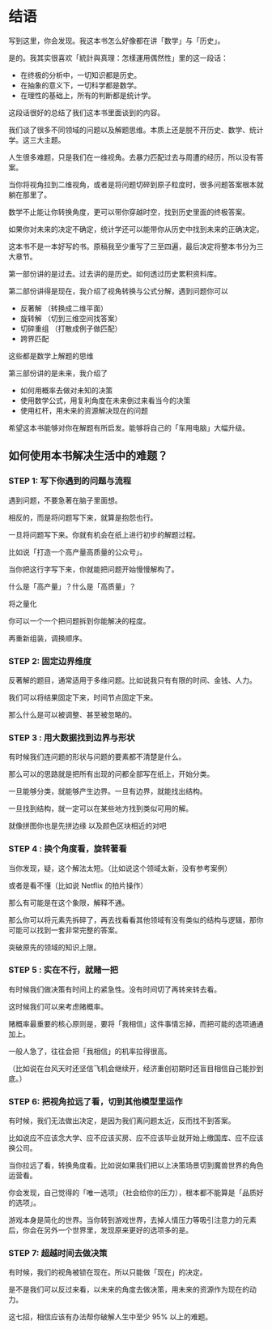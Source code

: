 # 结语

写到这里，你会发现。我这本书怎么好像都在讲「数学」与「历史」。

是的。我其实很喜欢「統計與真理：怎樣運用偶然性」里的这一段话：

* 在终极的分析中，一切知识都是历史。
* 在抽象的意义下，一切科学都是数学。
* 在理性的基础上，所有的判断都是统计学。

这段话很好的总结了我们这本书里面谈到的内容。

我们谈了很多不同领域的问题以及解题思维。本质上还是脱不开历史、数学、统计学。这三大主题。

人生很多难题，只是我们在一维视角。去暴力匹配过去与周遭的经历，所以没有答案。

当你将视角拉到二维视角，或者是将问题切碎到原子粒度时，很多问题答案根本就躺在那里了。

数学不止能让你转换角度，更可以带你穿越时空，找到历史里面的终极答案。

如果你对未来的决定不确定，统计学还可以能带你从历史中找到未来的正确决定。

这本书不是一本好写的书。原稿我至少重写了三至四遍，最后决定将整本书分为三大章节。

第一部份讲的是过去。过去讲的是历史。如何透过历史累积资料库。

第二部份讲得是现在，我介绍了视角转换与公式分解，遇到问题你可以

* 反著解 （转换成二维平面）
* 旋转解 （切到三维空间找答案）
* 切碎重组 （打散成例子做匹配）
* 跨界匹配

这些都是数学上解题的思维

第三部份讲的是未来，我介绍了

* 如何用概率去做对未知的决策
* 使用数学公式，用复利角度在未来倒过来看当今的决策
* 使用杠杆，用未来的资源解决现在的问题

希望这本书能够对你在解题有所启发。能够将自己的「车用电脑」大幅升级。

## 如何使用本书解决生活中的难题？

### STEP 1: 写下你遇到的问题与流程

遇到问题，不要急著在脑子里面想。

相反的，而是将问题写下来，就算是抱怨也行。

一旦将问题写下来。你就有机会在纸上进行初步的解题过程。

比如说「打造一个高产量高质量的公众号」。

当你把这行字写下来，你就能把问题开始慢慢解构了。

什么是「高产量」？什么是「高质量」？

将之量化

你可以一个一个把问题拆到你能解决的程度。

再重新组装，调换顺序。

### STEP 2: 固定边界维度

反著解的题目，通常适用于多维问题。比如说我只有有限的时间、金钱、人力。

我们可以将结果固定下来，时间节点固定下来。

那么什么是可以被调整、甚至被忽略的。

### STEP 3 : 用大数据找到边界与形状

有时候我们连问题的形状与问题的要素都不清楚是什么。

那么可以的思路就是把所有出现的问都全部写在纸上，开始分类。

一旦能够分类，就能够产生边界。一旦有边界，就能找出结构。

一旦找到结构，就一定可以在某些地方找到类似可用的解。

就像拼图你也是先拼边缘 以及颜色区块相近的对吧

### STEP 4 : 换个角度看，旋转著看

当你发现，疑，这个解法太短。（比如说这个领域太新，没有参考案例）

或者是看不懂（比如说 Netflix 的拍片操作）

那么有可能是在这个象限，解释不通。

那么你可以将元素先拆碎了，再去找看看其他领域有没有类似的结构与逻辑，那你可能可以找到一套非常完整的答案。

突破原先的领域的知识上限。

### STEP 5 : 实在不行，就赌一把

有时候我们做决策有时间上的紧急性。没有时间切了再转来转去看。

这时候我们可以来考虑赌概率。

赌概率最重要的核心原则是，要将「我相信」这件事情忘掉，而把可能的选项通通加上。

一般人急了，往往会把「我相信」的机率拉得很高。

（比如说在台风天时还坚信飞机会继续开，经济重创初期时还盲目相信自己能抄到底。）

### STEP 6: 把视角拉远了看，切到其他模型里运作

有时候，我们无法做出决定，是因为我们离问题太近，反而找不到答案。

比如说应不应该念大学、应不应该买房、应不应该毕业就开始上缴国库、应不应该换公司。

当你拉远了看，转换角度看。比如说如果我们把以上决策场景切到魔兽世界的角色运营看。

你会发现，自己觉得的「唯一选项」（社会给你的压力），根本都不能算是「品质好的选项」。

游戏本身是简化的世界。当你转到游戏世界，去掉人情压力等吸引注意力的元素后，你会在另外一个世界里，发现原来更好的选项多的是。

### STEP 7: 超越时间去做决策

有时候，我们的视角被锁在现在。所以只能做「现在」的决定。

是不是我们可以反过来看，以未来的角度去做决策，用未来的资源作为现在的动力。

这七招，相信应该有办法帮你破解人生中至少 95% 以上的难题。
